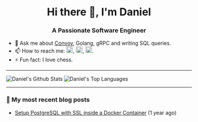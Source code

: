 ### 

<h1 align="center">Hi there 👋, I'm Daniel</h1>
<h3 align="center">A Passionate Software Engineer</h3>

- 💬 Ask me about [Convoy](https://github.com/frain-dev/convoy), Golang, gRPC and writing SQL queries.
- 📫 How to reach me: [<img src='https://img.icons8.com/fluency/48/000000/gmail-new.png' alt='gmail' height='18'>](mailto:danvixent@gmail.com), [<img src='https://img.icons8.com/color/48/000000/twitter--v1.png' alt='twitter' height='18'>](https://twitter.com/danvixent), [<img src='https://img.icons8.com/external-justicon-flat-justicon/64/000000/external-linkedin-social-media-justicon-flat-justicon.png' alt='LinkedIn' height='18'>](https://linkedin.com/in/daniel-oluojomu).
- ⚡ Fun fact: I love chess.

---

<img align="left" alt="Daniel's Github Stats" src="https://github-readme-stats.vercel.app/api?username=danvixent&theme=dark&show_icons=true&line_height=40&count_private=true"/>

<img alt="Daniel's Top Languages" src="https://github-readme-stats.vercel.app/api/top-langs/?username=danvixent&line_height=30&theme=dark&show_icons=true" />

---

### 📝 My most recent blog posts

- [Setup PostgreSQL with SSL inside a Docker Container](https://dev.to/danvixent/how-to-setup-postgresql-with-ssl-inside-a-docker-container-5f3) (1 year ago)
